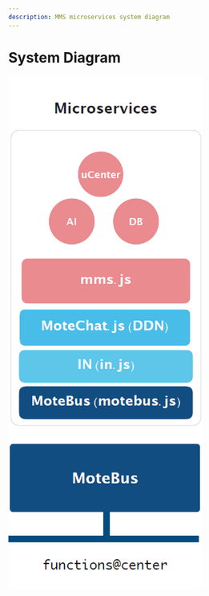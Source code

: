 ```yaml
---
description: MMS microservices system diagram
---
```


# System Diagram

![](../.gitbook/assets/mms_sys_diag%20%282%29.png)



